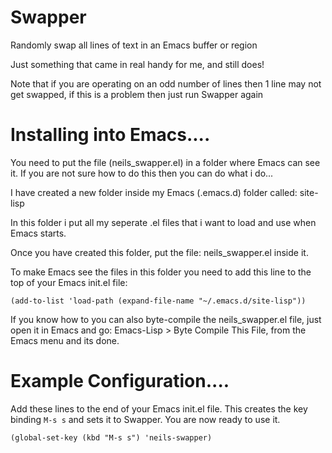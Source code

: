 # Swapper
Randomly swap all lines of text in an Emacs buffer or region

Just something that came in real handy for me, and still does!


Note that if you are operating on an odd number of lines then 1 line may not get swapped, if this is a problem then just run Swapper again 

Installing into Emacs....
============================================================================

You need to put the file (neils_swapper.el) in a folder where Emacs
can see it.
If you are not sure how to do this then you can do what i do...

I have created a new folder inside my Emacs (.emacs.d) folder
called: site-lisp

In this folder i put all my seperate .el files that i want to load and
use when Emacs starts.

Once you have created this folder, put the file: neils_swapper.el inside it.

To make Emacs see the files in this folder you need to add this line to
the top of your Emacs init.el file:

```(add-to-list 'load-path (expand-file-name "~/.emacs.d/site-lisp"))```

If you know how to you can also byte-compile the neils_swapper.el file, just
open it in Emacs and go: Emacs-Lisp > Byte Compile This File, from the Emacs
menu and its done.

Example Configuration....
============================================================================
Add these lines to the end of your Emacs init.el file.
This creates the key binding ```M-s s``` and sets it to Swapper.
You are now ready to use it.

```
(global-set-key (kbd "M-s s") 'neils-swapper)
```

